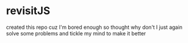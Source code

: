 # revisitJS
created this repo cuz I'm bored enough so thought why don't I just again solve some problems and tickle my mind to make it better 
